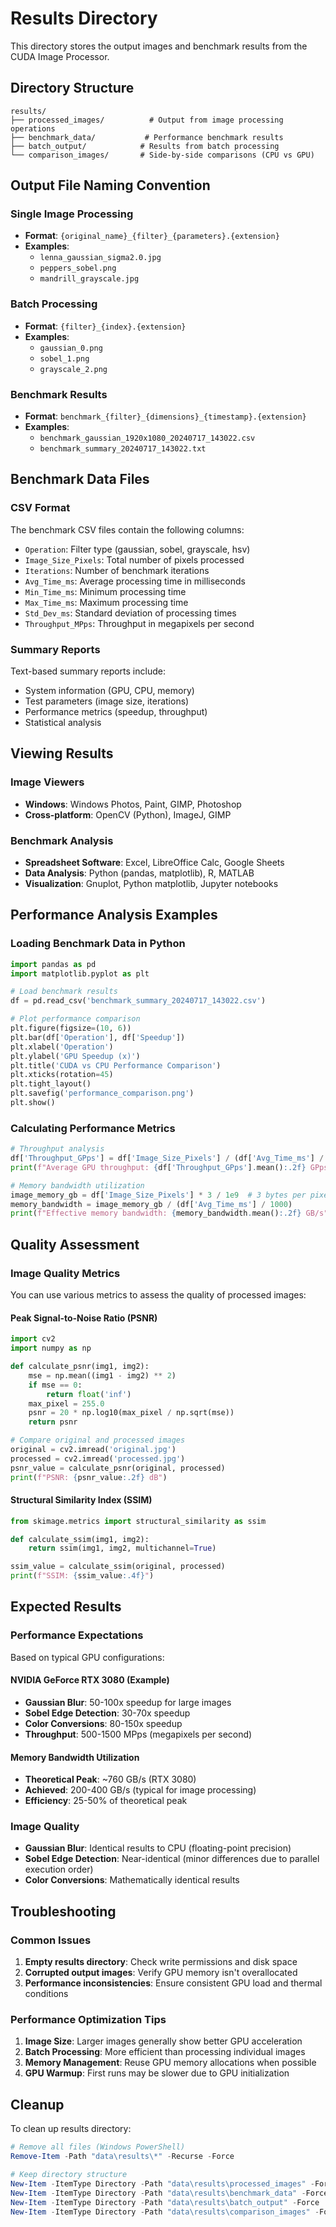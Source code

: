 # Results Directory

This directory stores the output images and benchmark results from the CUDA Image Processor.

## Directory Structure

```
results/
├── processed_images/          # Output from image processing operations
├── benchmark_data/           # Performance benchmark results
├── batch_output/            # Results from batch processing
└── comparison_images/       # Side-by-side comparisons (CPU vs GPU)
```

## Output File Naming Convention

### Single Image Processing
- **Format**: `{original_name}_{filter}_{parameters}.{extension}`
- **Examples**:
  - `lenna_gaussian_sigma2.0.jpg`
  - `peppers_sobel.png`
  - `mandrill_grayscale.jpg`

### Batch Processing
- **Format**: `{filter}_{index}.{extension}`
- **Examples**:
  - `gaussian_0.png`
  - `sobel_1.png`
  - `grayscale_2.png`

### Benchmark Results
- **Format**: `benchmark_{filter}_{dimensions}_{timestamp}.{extension}`
- **Examples**:
  - `benchmark_gaussian_1920x1080_20240717_143022.csv`
  - `benchmark_summary_20240717_143022.txt`

## Benchmark Data Files

### CSV Format
The benchmark CSV files contain the following columns:
- `Operation`: Filter type (gaussian, sobel, grayscale, hsv)
- `Image_Size_Pixels`: Total number of pixels processed
- `Iterations`: Number of benchmark iterations
- `Avg_Time_ms`: Average processing time in milliseconds
- `Min_Time_ms`: Minimum processing time
- `Max_Time_ms`: Maximum processing time
- `Std_Dev_ms`: Standard deviation of processing times
- `Throughput_MPps`: Throughput in megapixels per second

### Summary Reports
Text-based summary reports include:
- System information (GPU, CPU, memory)
- Test parameters (image size, iterations)
- Performance metrics (speedup, throughput)
- Statistical analysis

## Viewing Results

### Image Viewers
- **Windows**: Windows Photos, Paint, GIMP, Photoshop
- **Cross-platform**: OpenCV (Python), ImageJ, GIMP

### Benchmark Analysis
- **Spreadsheet Software**: Excel, LibreOffice Calc, Google Sheets
- **Data Analysis**: Python (pandas, matplotlib), R, MATLAB
- **Visualization**: Gnuplot, Python matplotlib, Jupyter notebooks

## Performance Analysis Examples

### Loading Benchmark Data in Python
```python
import pandas as pd
import matplotlib.pyplot as plt

# Load benchmark results
df = pd.read_csv('benchmark_summary_20240717_143022.csv')

# Plot performance comparison
plt.figure(figsize=(10, 6))
plt.bar(df['Operation'], df['Speedup'])
plt.xlabel('Operation')
plt.ylabel('GPU Speedup (x)')
plt.title('CUDA vs CPU Performance Comparison')
plt.xticks(rotation=45)
plt.tight_layout()
plt.savefig('performance_comparison.png')
plt.show()
```

### Calculating Performance Metrics
```python
# Throughput analysis
df['Throughput_GPps'] = df['Image_Size_Pixels'] / (df['Avg_Time_ms'] / 1000) / 1e9
print(f"Average GPU throughput: {df['Throughput_GPps'].mean():.2f} GPps")

# Memory bandwidth utilization
image_memory_gb = df['Image_Size_Pixels'] * 3 / 1e9  # 3 bytes per pixel
memory_bandwidth = image_memory_gb / (df['Avg_Time_ms'] / 1000)
print(f"Effective memory bandwidth: {memory_bandwidth.mean():.2f} GB/s")
```

## Quality Assessment

### Image Quality Metrics
You can use various metrics to assess the quality of processed images:

#### Peak Signal-to-Noise Ratio (PSNR)
```python
import cv2
import numpy as np

def calculate_psnr(img1, img2):
    mse = np.mean((img1 - img2) ** 2)
    if mse == 0:
        return float('inf')
    max_pixel = 255.0
    psnr = 20 * np.log10(max_pixel / np.sqrt(mse))
    return psnr

# Compare original and processed images
original = cv2.imread('original.jpg')
processed = cv2.imread('processed.jpg')
psnr_value = calculate_psnr(original, processed)
print(f"PSNR: {psnr_value:.2f} dB")
```

#### Structural Similarity Index (SSIM)
```python
from skimage.metrics import structural_similarity as ssim

def calculate_ssim(img1, img2):
    return ssim(img1, img2, multichannel=True)

ssim_value = calculate_ssim(original, processed)
print(f"SSIM: {ssim_value:.4f}")
```

## Expected Results

### Performance Expectations
Based on typical GPU configurations:

#### NVIDIA GeForce RTX 3080 (Example)
- **Gaussian Blur**: 50-100x speedup for large images
- **Sobel Edge Detection**: 30-70x speedup
- **Color Conversions**: 80-150x speedup
- **Throughput**: 500-1500 MPps (megapixels per second)

#### Memory Bandwidth Utilization
- **Theoretical Peak**: ~760 GB/s (RTX 3080)
- **Achieved**: 200-400 GB/s (typical for image processing)
- **Efficiency**: 25-50% of theoretical peak

### Image Quality
- **Gaussian Blur**: Identical results to CPU (floating-point precision)
- **Sobel Edge Detection**: Near-identical (minor differences due to parallel execution order)
- **Color Conversions**: Mathematically identical results

## Troubleshooting

### Common Issues
1. **Empty results directory**: Check write permissions and disk space
2. **Corrupted output images**: Verify GPU memory isn't overallocated
3. **Performance inconsistencies**: Ensure consistent GPU load and thermal conditions

### Performance Optimization Tips
1. **Image Size**: Larger images generally show better GPU acceleration
2. **Batch Processing**: More efficient than processing individual images
3. **Memory Management**: Reuse GPU memory allocations when possible
4. **GPU Warmup**: First runs may be slower due to GPU initialization

## Cleanup

To clean up results directory:
```powershell
# Remove all files (Windows PowerShell)
Remove-Item -Path "data\results\*" -Recurse -Force

# Keep directory structure
New-Item -ItemType Directory -Path "data\results\processed_images" -Force
New-Item -ItemType Directory -Path "data\results\benchmark_data" -Force
New-Item -ItemType Directory -Path "data\results\batch_output" -Force
New-Item -ItemType Directory -Path "data\results\comparison_images" -Force
```
